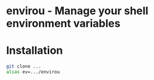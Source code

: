 # envirou - Manage your shell environment variables


# Installation

```bash
git clone ...
alias ev=.../envirou
```